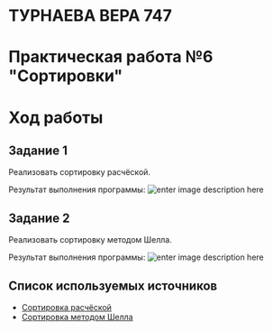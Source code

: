  # ТУРНАЕВА ВЕРА 747
# Практическая работа №6 "Сортировки"
# Ход работы
## Задание 1
Реализовать сортировку расчёской.

Результат выполнения программы:
![enter image description here](https://lh3.googleusercontent.com/W7QUj7VS0IdSlzBYXPZfyHnK9Pfws8q4pD6U3gaXkvISq6_BA0fMHI45JxTLp_gJvEdEDFbDXvcK)


## Задание 2
Реализовать сортировку методом Шелла.

Результат выполнения программы:
![enter image description here](https://lh3.googleusercontent.com/to_Rk4rvk823Y7jSPK3YxkxeX-KCLLif7sXSVbsCWHtp6KMSRU9K7XrX_ExLJhBCBvM6jppIXQOE)

## Список используемых источников

 - [ Сортировка расчёской](http://www.cyberforum.ru/c-beginners/thread1579286.html)
 - [ Сортировка методом Шелла](https://vscode.ru/prog-lessons/sortirovka-shella.html)
